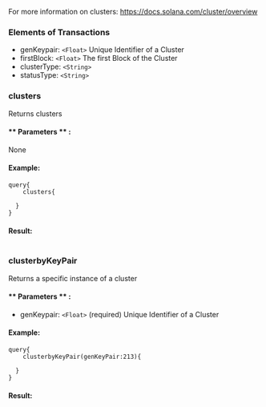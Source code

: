For more information on clusters: https://docs.solana.com/cluster/overview

### Elements of Transactions
* genKeypair: `<Float>` Unique Identifier of a Cluster
* firstBlock: `<Float>` The first Block of the Cluster
* clusterType: `<String>` 
* statusType: `<String>` 


### clusters
Returns clusters


#### ** Parameters ** : 

None

#### Example:
```
query{
	clusters{

  }
}
```

#### Result:
```

```

### clusterbyKeyPair
Returns a specific instance of a cluster


#### ** Parameters ** : 
* genKeypair: `<Float>` (required) Unique Identifier of a Cluster


#### Example:
```
query{
	clusterbyKeyPair(genKeyPair:213){

  }
}
```

#### Result:
```

```